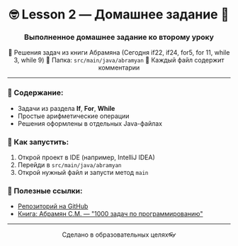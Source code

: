 
<h1 align="center">🤓 Lesson 2 — Домашнее задание 🥸</h1>

<h3 align="center">Выполненное домашнее задание ко второму уроку</h3>

<p align="center">
📁 Решения задач из книги Абрамяна (Сегодня if22, if24, for5, for 11, while 3, while 9)
📂 Папка: <code>src/main/java/abramyan</code>  
💬 Каждый файл содержит комментарии
</p>

<hr>

<h3>📌 Содержание:</h3>

- Задачи из раздела <strong>If</strong>, <strong>For</strong>, <strong>While</strong>
- Простые арифметические операции
- Решения оформлены в отдельных Java-файлах

<h3>🚀 Как запустить:</h3>

1. Открой проект в IDE (например, IntelliJ IDEA)
2. Перейди в <code>src/main/java/abramyan</code>
3. Открой нужный файл и запусти метод <code>main</code>

<h3>🔗 Полезные ссылки:</h3>

- <a href="https://github.com/keitah/lesson-two-dz/tree/master/src/main/java/abramyan" target="_blank">Репозиторий на GitHub</a>
- <a href="https://ptaskbook.com/download/Abramyan-1000_tasks-Part_1.pdf" target="_blank">Книга: Абрамян С.М. — "1000 задач по программированию"</a>

<hr>

<p align="center">Сделано в образовательных целях👓</p>
